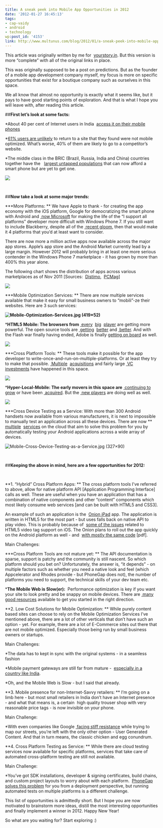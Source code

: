 ```yaml
---
title: A sneak peek into Mobile App Opportunities in 2012
date: '2012-01-27 16:45:13'
tags:
- cap-vaidy
- android
- technology
wp:post_id: '4153'
link: http://www.multunus.com/blog/2012/01/a-sneak-peek-into-mobile-app-opportunities-in-2012/
---
```


This article was originally written by me for 
[yourstory.in](http://yourstory.in/2011/12/a-sneak-peek-into-mobile-app-opportunities-in-2012/). But this version is more “complete” with all of the original links in place.





This was originally supposed to be a post on predictions. But as the founder of a mobile app development company myself, my focus is more on specific opportunities that exist for a boutique company such as ourselves in this space.


We all know that almost no opportunity is exactly what it seems like, but it pays to have good starting points of exploration. And that is what I hope you will leave with, after reading this article.


##**First let’s look at some facts:**



*About 40 per cent of Internet users in India 
[access it on their mobile phones](http://www.medianama.com/2011/03/223-google-india-has-100m-internet-40m-mobile-internet-users-india-search-trends/)

    
*[61% users are unlikely](http://googlemobileads.blogspot.com/2011/06/mobile-ize-your-business-with-google.html) to return to a site that they found were not mobile optimized. What’s worse, 40% of them are likely to go to a competitor’s website.

    
*The middle class in the BRIC (Brazil, Russia, India and China) countries together have the  
[largest untapped populations](http://blog.flurry.com/bid/79595/Kaboom-iOS-and-Android-International-Installed-Base-Expansion) that can now afford a smart phone but are yet to get one.


**![](https://lh3.googleusercontent.com/f5jZLsYQqwhgkCMk5NM1PDHChINvrZ-B4Q7Pedgsjwl6mhTTLKMV5eHavPoMD9sUAYrbdLjmVhxojTr_kCbYOWe2H3QBnbTehSd6z9MtvDgJCHtr41I)**

 


##**Now take a look at some major trends:**



***More Platforms: **
We have Apple to thank - for creating the app economy with the iOS platform, Google for democratizing the smart phone with Android and
[ now Microsoft](http://www.engadget.com/2011/12/28/windows-phone-marketplace-hits-50-000-app-submission-milestone/) for making the life of the “I support all platforms” developer more difficult with Windows Phone 7. If you still want to include Blackberry, despite all of the
[ recent gloom](http://www.theaustralian.com.au/business/wall-street-journal/pressure-mounts-on-blackberrys-rim/story-fnay3ubk-1226223581617), then that would make it 4 platforms that you’d at least want to consider.


There are now more a million active apps now available across the major app stores. Apple’s app store and the Android Market currently lead by a large margin. However 2012 will probably bring in at least one more serious contender in the Windows Phone 7 marketplace - it has grown by more than 400% this year alone.





The following chart shows the distribution of apps across various marketplaces as of Nov 2011 [Sources: 
[Distimo](http://www.distimo.com/2011_12_distimo-releases-full-year-2011-publication/), 
[PCMag](http://www.pcmag.com/article2/0,2817,2395188,00.asp)]


**![](https://lh5.googleusercontent.com/gcF8VLupDmQ0-M3h7gX_XmhxzeIem7pjhJt__EP6UvxwNB56rPHvADUJyKetOruGlR2978HzFpG_RhtIuQ6T6sceC57OmuMco-NiGUqaSxp3RmccOb0)**


***Mobile Optimization Services: **
There are now multiple services available that make it easy for small business owners to “mobili”-ze their websites. Here are 3 such services:


**![Mobile-Optimization-Services.jpg (419×52)](http://yourstory.in/wp-content/uploads/2011/12/Mobile-Optimization-Services.jpg)**


***HTML5 Mobile: The browsers from**
[ every](http://www.infoworld.com/d/html5/ios-5s-safari-beats-all-mobile-browsers-in-html5-compatibility-175371) 
[big](http://www.winrumors.com/microsoft-benchmarks-windows-phone-browser-against-iphone-4-and-android-wins/) 
[player](http://www.sencha.com/blog/galaxy-nexus-the-html5-developer-scorecard/) are getting more powerful. The open source tools are
[ getting](http://html5boilerplate.com/mobile) 
[better](http://www.sencha.com/products/touch/) and
[ better](http://jquerymobile.com/). And with the Flash war finally having ended, Adobe is finally
[getting on board](http://mashable.com/2011/11/11/flash-mobile-dead-adobe/) as well.

**![](https://lh5.googleusercontent.com/hTW2K0tBVW0aRKezNkI3jOkMcPjIiiqBUUA_GjEsz4RzJasJRNwjeXPnT8u7527IV09hk9RfPuOqfAOr8ipPixskPjUwQohmM8F_trXh_kZOf_WCXBY)**

***Cross Platform Tools: **
These tools make it possible for the app developer to write-once-and-run-on-multiple-platforms. Or at least they try to make that possible.
[ Multiple](http://www.adobe.com/aboutadobe/pressroom/pressreleases/201110/AdobeAcquiresNitobi.html) 
[acquisitions](http://rhomobile.com/blog/motorola-acquires-rhomobile-and-rhoelements-version-1-launched/) and fairly large
[ VC investments](http://techcrunch.com/2011/11/01/appcelerator-raises-15-million-series-c-round/) have happened in this space.

**![](https://lh5.googleusercontent.com/i-qWEO80aZSQqdT1KscQlyi52RZqLFwpuflccTQRXAqlQAI0nx661xJxcBzZWjLDrE31PfmF9Odt2pfz5YgFwN65nfbbgqkrh_wazy-LfzWsBeG8-DM)**

***Hyper-Local-Mobile: The early movers in this space are**
[ continuing to grow](http://searchenginewatch.com/article/2081107/Foursquare-Hits-10-Million-Users-Yeah-Thats-1000-Annual-Growth) or have been
[ acquired](http://www.guardian.co.uk/technology/2011/dec/05/facebook-buys-gowalla-location-sharing). But the
[ new players](http://socialcommercetoday.com/social-commerce-platform-overview-shopkick-mobile-commerce-on-steroids/) are doing well as well.

**![](https://lh6.googleusercontent.com/-b4IZffxNy08thOITpu51-QB3Da2GhopjubrfZ7DYzHrUwFEQboJNVCfgZl2OHeEUvVsZA2_ClNVEK7Q8aJJlJTeYr4EUDzntcuaWTBVNZHPTfgYcjw)**

***Cross Device Testing as a Service: With more than 300 Android handsets now available from various manufacturers, it is next to impossible to manually test an application across all these devices. There are now **
[multiple](http://testdroid.com/) 
[services](http://www.perfectomobile.com/portal/cms/android.html) on the cloud that aim to solve this problem for you by automatically testing your Android applications across a wide array of devices.

![Mobile-Cross-Device-Testing-as-a-Service.jpg (327×90)](http://yourstory.in/wp-content/uploads/2011/12/Mobile-Cross-Device-Testing-as-a-Service.jpg)

 

##**Keeping the above in mind, here are a few opportunities for 2012:**

 


**1. “Hybrid” Cross Platform Apps: **
The cross platform tools I’ve referred to above, allow for native platform API [Application Programming Interface] calls as well. These are useful when you have an application that has a combination of native components and other “content” components which most likely consume web services [and can be built with HTML5 and CSS3].

An example of such an application is the 
[Onion iPad](http://bits.blogs.nytimes.com/2011/04/01/the-onion-releases-free-html5-ipad-app/) app. The application is written in HTML5 for the most part - but uses falls back on native API to play video. This is probably because of 
[some of the issues](http://blog.millermedeiros.com/2011/03/html5-video-issues-on-the-ipad-and-how-to-solve-them/) related to HTML5 video tag support on iOS. The Onion plans to roll out the app quickly on the Android platform as well - and 
[with mostly the same code](http://sndstl.com/wp-content/uploads/2011/09/snd-app.pdf) [pdf].


Main Challenges:

***Cross Platform Tools are not mature yet: **
The API documentation is sparse, support is patchy and the community is still nascent. So which platform should you bet on? Unfortunately, the answer is, “it depends” - on multiple factors such as whether you need a native look and feel (which Appcelerator and Rhodes provide - but PhoneGap does not), the number of platforms you need to support, the technical skills of your dev team etc.

    
***The Mobile Web is Slow(er):**
 Performance optimization is key if you want your site to look pretty and be snappy on mobile devices. There are
[ many good resources](http://www.google.co.in/search?q=html5+performance+mobile) available to get you started in the right direction.
 


**2. Low Cost Solutions for Mobile Optimization: **
While purely content based sites can choose to rely on the Mobile Optimization Services I’ve mentioned above, there are a lot of other verticals that don’t have such an option - yet. For example, there are a lot of E-Commerce sites out there that are not mobile optimized. Especially those being run by small business owners or startups.

Main Challenges:

*The data has to kept in sync with the original systems - in a seamless fashion

    
*Mobile payment gateways are still far from mature - 
[especially in a country like India](http://www.venturewoods.org/index.php/2011/01/19/mobile-payments-shifting-opportunities-for-startups/).

    
*Oh, and the Mobile Web is Slow - but I said that already.





**3. Mobile presence for non-Internet-Savvy retailers: **
I’m going on a limb here - but most small retailers in India don’t have an Internet presence - and what that means is, a certain  high quality trouser shop with very reasonable price tags - is now invisible on your phone.


Main Challenge:


*With even companies like Google
[ facing stiff resistance](http://articles.timesofindia.indiatimes.com/2011-06-20/internet/29679379_1_google-street-view-google-s-street-view-privacy-concerns) while trying to map our streets, you’re left with the only other option - User Generated Content. And that in turn means, the classic chicken and egg conundrum.
 


**4. Cross Platform Testing as Service: **
While there are cloud testing services now available for specific platforms, services that take care of automated cross-platform testing are still not available.


Main Challenge:


*You’ve got SDK installations, developer & signing certificates, build chains, and custom project layouts to worry about with each platform. 
[PhoneGap solves this problem](http://savagelook.com/blog/portfolio/8-things-to-know-about-phonegap) for you from a deployment perspective, but running automated tests on multiple platforms is a different challenge.





This list of opportunities is admittedly short. But I hope you are now motivated to brainstorm more ideas, distill the most interesting opportunities and finally implement a winner in 2012. Happy New Year!


So what are you waiting for? Start exploring :)
